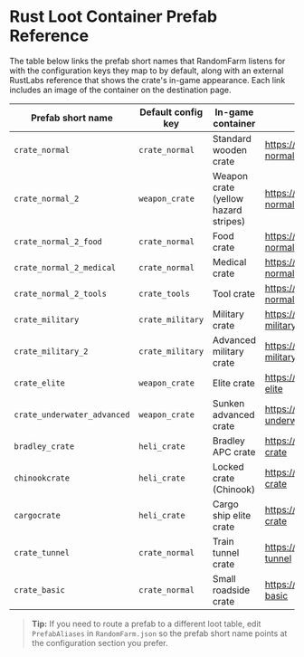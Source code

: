 # Rust Loot Container Prefab Reference

The table below links the prefab short names that RandomFarm listens for with the configuration keys they map to by default, along with an external RustLabs reference that shows the crate's in-game appearance. Each link includes an image of the container on the destination page.

| Prefab short name | Default config key | In-game container | Reference |
| --- | --- | --- | --- |
| `crate_normal` | `crate_normal` | Standard wooden crate | https://rustlabs.com/entity/crate-normal |
| `crate_normal_2` | `weapon_crate` | Weapon crate (yellow hazard stripes) | https://rustlabs.com/entity/crate-normal-2 |
| `crate_normal_2_food` | `crate_normal` | Food crate | https://rustlabs.com/entity/crate-normal-2-food |
| `crate_normal_2_medical` | `crate_normal` | Medical crate | https://rustlabs.com/entity/crate-normal-2-medical |
| `crate_normal_2_tools` | `crate_tools` | Tool crate | https://rustlabs.com/entity/crate-normal-2-tools |
| `crate_military` | `crate_military` | Military crate | https://rustlabs.com/entity/crate-military |
| `crate_military_2` | `crate_military` | Advanced military crate | https://rustlabs.com/entity/crate-military-2 |
| `crate_elite` | `weapon_crate` | Elite crate | https://rustlabs.com/entity/crate-elite |
| `crate_underwater_advanced` | `weapon_crate` | Sunken advanced crate | https://rustlabs.com/entity/crate-underwater-advanced |
| `bradley_crate` | `heli_crate` | Bradley APC crate | https://rustlabs.com/entity/bradley-crate |
| `chinookcrate` | `heli_crate` | Locked crate (Chinook) | https://rustlabs.com/entity/chinook-crate |
| `cargocrate` | `heli_crate` | Cargo ship elite crate | https://rustlabs.com/entity/cargo-crate |
| `crate_tunnel` | `crate_normal` | Train tunnel crate | https://rustlabs.com/entity/crate-tunnel |
| `crate_basic` | `crate_normal` | Small roadside crate | https://rustlabs.com/entity/crate-basic |

> **Tip:** If you need to route a prefab to a different loot table, edit `PrefabAliases` in `RandomFarm.json` so the prefab short name points at the configuration section you prefer.
